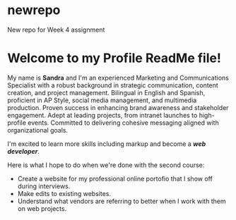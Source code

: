 # newrepo
New repo for Week 4 assignment 
# Welcome to my Profile ReadMe file! 
My name is **Sandra** and I'm an experienced Marketing and Communications Specialist with a robust background in strategic communication, content creation, and project management. Bilingual in English and Spanish, proficient in AP Style, social media management, and multimedia production. Proven success in enhancing brand awareness and stakeholder engagement. Adept at leading projects, from intranet launches to high-profile events. Committed to delivering cohesive messaging aligned with organizational goals.  


I'm excited to learn more skills including markup and become a _**web developer**_.

Here is what I hope to do when we're done with the second course:
* Create a website for my professional online portofio that I show off during interviews.
* Make edits to existing websites.
* Understand what vendors are referring to better when I work with them on web projects.
